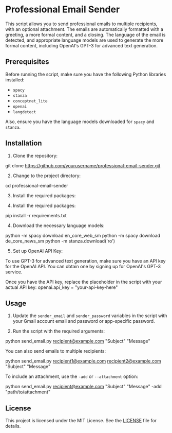 # Professional Email Sender

This script allows you to send professional emails to multiple recipients, with an optional attachment. The emails are automatically formatted with a greeting, a more formal content, and a closing. The language of the email is detected, and appropriate language models are used to generate the more formal content, including OpenAI's GPT-3 for advanced text generation.

## Prerequisites

Before running the script, make sure you have the following Python libraries installed:

- `spacy`
- `stanza`
- `conceptnet_lite`
- `openai`
- `langdetect`

Also, ensure you have the language models downloaded for `spacy` and `stanza`.

## Installation

1. Clone the repository:

git clone https://github.com/yourusername/professional-email-sender.git

2. Change to the project directory:

cd professional-email-sender

3. Install the required packages:


3. Install the required packages:

pip install -r requirements.txt

4. Download the necessary language models:

python -m spacy download en_core_web_sm
python -m spacy download de_core_news_sm
python -m stanza.download('ro')

5. Set up OpenAI API Key:

To use GPT-3 for advanced text generation, make sure you have an API key for the OpenAI API. You can obtain one by signing up for OpenAI's GPT-3 service.

Once you have the API key, replace the placeholder in the script with your actual API key:
openai.api_key = "your-api-key-here"

## Usage

1. Update the `sender_email` and `sender_password` variables in the script with your Gmail account email and password or app-specific password.

2. Run the script with the required arguments:

python send_email.py recipient@example.com "Subject" "Message"

You can also send emails to multiple recipients:

python send_email.py recipient1@example.com recipient2@example.com "Subject" "Message"

To include an attachment, use the `-add` or `--attachment` option:

python send_email.py recipient@example.com "Subject" "Message" -add "path/to/attachment"

## License

This project is licensed under the MIT License. See the [LICENSE](LICENSE) file for details.


